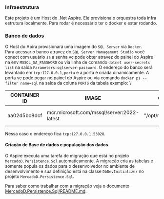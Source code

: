 ﻿
### Infraestrutura

Este projeto é um Host do .Net Aspire.
Ele provisiona o orquestra toda infra estrutura localmente.
Para rodar é necessário ter o docker e estar rodando.

### Banco de dados

O Host do Apira provisionará uma imagem do `SQL Server` via `Docker`. \
Para acessar o banco atravez do `SQL Server Management Studio` você conect com usuário `sa` 
a senha vc pode obter atravez do painel do Aspire na env `MSSQL_SA_PASSWORD` ou via linha de comando 
`dotnet user-secrets list` na saída `Parameters:sqlserver-password`. 
O endereço do banco será levantado em `tcp:127.0.0.1,porta` e a porta é criada dinamicamente. 
A porta vc pode pegar no painel do Aspire ou via comando `docker ps --filter name=sql` 
na saída da coluna `PORTS` da tabela exemplo: \

| CONTAINER ID		| IMAGE											| COMMAND					| CREATED			| STATUS			| PORTS							| NAMES					| 
| ---				| --											| --						| --				| --				| --							| --					|
| aa02d5bc8dcf		| mcr.microsoft.com/mssql/server:2022-latest	| "/opt/mssql/bin/perm…"	| 51 minutes ago	| Up 51 minutes		| 127.0.0.1:53028->1433/tcp		| sqlserver-ygcdhgvf	|

Nessa caso o endereço fica `tcp:127.0.0.1,53028`.

#### Criação de Base de dados e população dos dados

O Aspire executa uma tarefa de migração que está no projeto `MercadoD.Persistence.Sql` automaticamente.
A migração cria as tabelas e somente popula os dados para o desenvolvedor no ambiente de desenvolvimento e
sua definição está na classe `DbDevInitializer` no projeto `MercadoD.Persistence.Sql`.

Para saber como trabalhar com a migração veja o documento [MercadoD.Persistence.Sql/README.md](../MercadoD.Persistence.Sql/README.md).
